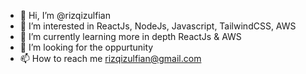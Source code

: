 - 👋 Hi, I’m @rizqizulfian
- 👀 I’m interested in ReactJs, NodeJs, Javascript, TailwindCSS, AWS
- 🌱 I’m currently learning more in depth ReactJs & AWS
- 💞️ I’m looking for the oppurtunity
- 📫 How to reach me rizqizulfian@gmail.com

<!---
rizqizulfian/rizqizulfian is a ✨ special ✨ repository because its `README.md` (this file) appears on your GitHub profile.
You can click the Preview link to take a look at your changes.
--->
